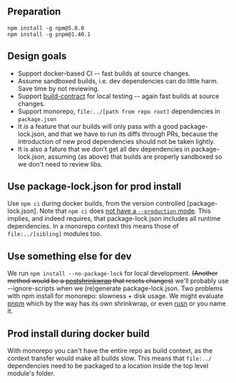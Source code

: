 
## Preparation

```
npm install -g npm@5.8.0
npm install -g pnpm@1.40.1
```

## Design goals

 * Support docker-based CI -- fast builds at source changes.
 * Assume sandboxed builds, i.e. dev dependencies can do little harm. Save time by not reviewing.
 * Support [build-contract](https://github.com/Yolean/build-contract) for local testing
   -- again fast builds at source changes.
 * Support monorepo, `file:../[path from repo root]` dependencies in `package.json`
 * It _is_ a feature that our builds will only pass with a good package-lock.json,
   and that we have to run its diffs through PRs, because the introduction of new
   prod dependencies should not be taken lightly.
 * It is also a fature that we don't get all dev dependencies in package-lock.json,
   assuming (as above) that builds are properly sandboxed so we don't need to review libs.

## Use package-lock.json for prod install

Use `npm ci` during docker builds,
from the version controlled [package-lock.json].
Note that `npm ci` does [not have a `--production` mode](https://github.com/npm/npm/issues/20125).
This implies, and indeed requires,
that package-lock.json includes all runtime dependencies.
In a monorepo context this means those of `file:../[sibling]` modules too.

## Use something else for dev

We run `npm install --no-package-lock` for local development.
~~(Another method would be a [postshrinkwrap](https://docs.npmjs.com/files/package-locks#description) that resets changes)~~
we'll probably use --ignore-scripts when we (re)generate package-lock.json.
Two problems with npm install for monorepo: slowness + disk usage.
We might evaluate [pnpm](https://github.com/pnpm/pnpm) which by the way has its own shrinkwrap,
or even [rusn](https://www.npmjs.com/package/@microsoft/rush) or you name it.

## Prod install during docker build

With monorepo you can't have the entire repo as build context, as the context transfer would make all builds slow.
This means that `file:../` dependencies need to be packaged to a location inside the top level module's folder.
